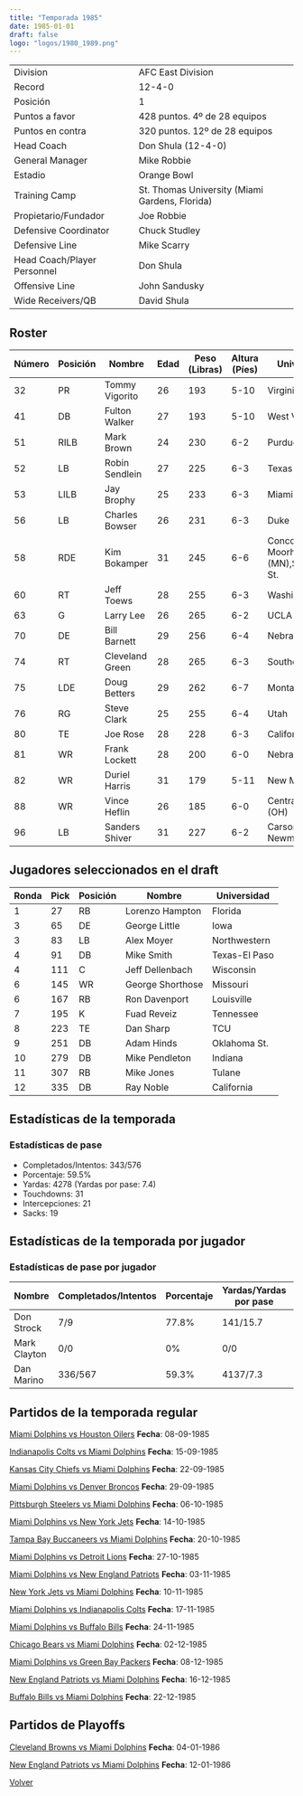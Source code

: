 ```yaml
---
title: "Temporada 1985"
date: 1985-01-01
draft: false
logo: "logos/1980_1989.png"
---
```


|                      |                      |
|-------------------------|---------------------------|
| Division               | AFC East Division            |
| Record                 | 12-4-0              |
| Posición               | 1            |
| Puntos a favor         | 428 puntos. 4º de 28 equipos           |
| Puntos en contra       | 320 puntos. 12º de 28 equipos       |
| Head Coach             | Don Shula (12-4-0)               |
| General Manager        | Mike Robbie      |
| Estadio                | Orange Bowl             |
| Training Camp          | St. Thomas University (Miami Gardens, Florida)        |
| Propietario/Fundador | Joe Robbie |
| Defensive Coordinator | Chuck Studley |
| Defensive Line | Mike Scarry |
| Head Coach/Player Personnel | Don Shula |
| Offensive Line | John Sandusky |
| Wide Receivers/QB | David Shula |


## Roster

| Número | Posición | Nombre           | Edad | Peso (Libras) | Altura (Píes) | Universidad          |
|--------|----------|------------------|------|---------------|---------------|----------------------|
| 32 | PR | Tommy Vigorito | 26 | 193 | 5-10 | Virginia |
| 41 | DB | Fulton Walker | 27 | 193 | 5-10 | West Virginia |
| 51 | RILB | Mark Brown | 24 | 230 | 6-2 | Purdue |
| 52 | LB | Robin Sendlein | 27 | 225 | 6-3 | Texas |
| 53 | LILB | Jay Brophy | 25 | 233 | 6-3 | Miami (FL) |
| 56 | LB | Charles Bowser | 26 | 231 | 6-3 | Duke |
| 58 | RDE | Kim Bokamper | 31 | 245 | 6-6 | Concordia-Moorhead (MN),San Jose St. |
| 60 | RT | Jeff Toews | 28 | 255 | 6-3 | Washington |
| 63 | G | Larry Lee | 26 | 265 | 6-2 | UCLA |
| 70 | DE | Bill Barnett | 29 | 256 | 6-4 | Nebraska |
| 74 | RT | Cleveland Green | 28 | 265 | 6-3 | Southern |
| 75 | LDE | Doug Betters | 29 | 262 | 6-7 | Montana,Nevada |
| 76 | RG | Steve Clark | 25 | 255 | 6-4 | Utah |
| 80 | TE | Joe Rose | 28 | 228 | 6-3 | California |
| 81 | WR | Frank Lockett | 28 | 200 | 6-0 | Nebraska |
| 82 | WR | Duriel Harris | 31 | 179 | 5-11 | New Mexico St. |
| 88 | WR | Vince Heflin | 26 | 185 | 6-0 | Central State (OH) |
| 96 | LB | Sanders Shiver | 31 | 227 | 6-2 | Carson-Newman |


## Jugadores seleccionados en el draft

| Ronda | Pick | Posición | Nombre           | Universidad          |
|-------|------|----------|------------------|----------------------|
| 1 | 27 | RB | Lorenzo Hampton | Florida |
| 3 | 65 | DE | George Little | Iowa |
| 3 | 83 | LB | Alex Moyer | Northwestern |
| 4 | 91 | DB | Mike Smith | Texas-El Paso |
| 4 | 111 | C | Jeff Dellenbach | Wisconsin |
| 6 | 145 | WR | George Shorthose | Missouri |
| 6 | 167 | RB | Ron Davenport | Louisville |
| 7 | 195 | K | Fuad Reveiz | Tennessee |
| 8 | 223 | TE | Dan Sharp | TCU |
| 9 | 251 | DB | Adam Hinds | Oklahoma St. |
| 10 | 279 | DB | Mike Pendleton | Indiana |
| 11 | 307 | RB | Mike Jones | Tulane |
| 12 | 335 | DB | Ray Noble | California |


## Estadísticas de la temporada
### Estadísticas de pase
* Completados/Intentos: 343/576
* Porcentaje: 59.5%
* Yardas: 4278 (Yardas por pase: 7.4)
* Touchdowns: 31
* Intercepciones: 21
* Sacks: 19

## Estadísticas de la temporada por jugador
### Estadísticas de pase por jugador
| Nombre | Completados/Intentos | Porcentaje | Yardas/Yardas por pase | TDs | Intercepciones | Sacks |
|--------|----------------------|------------|------------------------|-----|----------------|-------|
| Don Strock | 7/9 | 77.8% | 141/15.7 | 1 | 0 | 0 |
| Mark Clayton | 0/0 | 0% | 0/0 | 0 | 0 | 1 |
| Dan Marino | 336/567 | 59.3% | 4137/7.3 | 30 | 21 | 18 |


## Partidos de la temporada regular

[Miami Dolphins vs Houston Oilers](/historia/partidos/mia-hou-19850908) **Fecha**: 08-09-1985

[Indianapolis Colts vs Miami Dolphins](/historia/partidos/ind-mia-19850915) **Fecha**: 15-09-1985

[Kansas City Chiefs vs Miami Dolphins](/historia/partidos/kc-mia-19850922) **Fecha**: 22-09-1985

[Miami Dolphins vs Denver Broncos](/historia/partidos/mia-den-19850929) **Fecha**: 29-09-1985

[Pittsburgh Steelers vs Miami Dolphins](/historia/partidos/pit-mia-19851006) **Fecha**: 06-10-1985

[Miami Dolphins vs New York Jets](/historia/partidos/mia-nyj-19851014) **Fecha**: 14-10-1985

[Tampa Bay Buccaneers vs Miami Dolphins](/historia/partidos/tb-mia-19851020) **Fecha**: 20-10-1985

[Miami Dolphins vs Detroit Lions](/historia/partidos/mia-det-19851027) **Fecha**: 27-10-1985

[Miami Dolphins vs New England Patriots](/historia/partidos/mia-ne-19851103) **Fecha**: 03-11-1985

[New York Jets vs Miami Dolphins](/historia/partidos/nyj-mia-19851110) **Fecha**: 10-11-1985

[Miami Dolphins vs Indianapolis Colts](/historia/partidos/mia-ind-19851117) **Fecha**: 17-11-1985

[Miami Dolphins vs Buffalo Bills](/historia/partidos/mia-buf-19851124) **Fecha**: 24-11-1985

[Chicago Bears vs Miami Dolphins](/historia/partidos/chi-mia-19851202) **Fecha**: 02-12-1985

[Miami Dolphins vs Green Bay Packers](/historia/partidos/mia-gb-19851208) **Fecha**: 08-12-1985

[New England Patriots vs Miami Dolphins](/historia/partidos/ne-mia-19851216) **Fecha**: 16-12-1985

[Buffalo Bills vs Miami Dolphins](/historia/partidos/buf-mia-19851222) **Fecha**: 22-12-1985




## Partidos de Playoffs

[Cleveland Browns vs Miami Dolphins](/historia/partidos/cle-mia-19860104) **Fecha**: 04-01-1986

[New England Patriots vs Miami Dolphins](/historia/partidos/ne-mia-19860112) **Fecha**: 12-01-1986




[Volver](/historia)